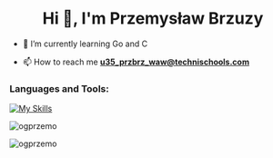 <h1 align="center">Hi 👋, I'm Przemysław Brzuzy</h1>

- 🥇 I’m currently learning Go and C

- 📫 How to reach me **u35_przbrz_waw@technischools.com**

<h3 align="left">Languages and Tools:</h3>

[![My Skills](https://skillicons.dev/icons?i=go,html,css,js,ts,python,ubuntu,linux,tensorflow,git,flask,docker,c)](https://skillicons.dev)

<p><img align="center" src="https://github-readme-stats.vercel.app/api/top-langs?username=ogprzemo&show_icons=true&locale=en&layout=compact" alt="ogprzemo" /></p>

<p><img align="center" src="https://github-readme-streak-stats.herokuapp.com/?user=ogprzemo&" alt="ogprzemo" /></p>
